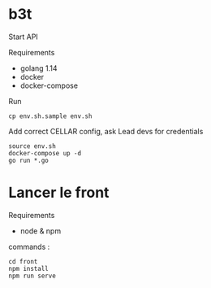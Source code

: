 # b3t



Start API

Requirements
- golang 1.14
- docker 
- docker-compose

Run
```
cp env.sh.sample env.sh
```
Add correct CELLAR config, ask Lead devs for credentials
```
source env.sh
docker-compose up -d
go run *.go
```

# Lancer le front

Requirements
- node & npm

commands : 
```
cd front
npm install
npm run serve
```
